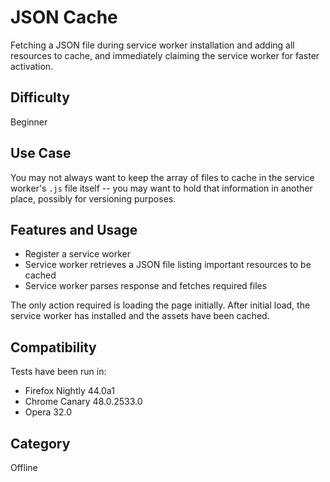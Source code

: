 # JSON Cache

Fetching a JSON file during service worker installation and adding all resources to cache, and immediately claiming the service worker for faster activation.

## Difficulty
Beginner

## Use Case
You may not always want to keep the array of files to cache in the service worker's `.js` file itself -- you may want to hold that information in another place, possibly for versioning purposes.

## Features and Usage

- Register a service worker
- Service worker retrieves a JSON file listing important resources to be cached
- Service worker parses response and fetches required files

The only action required is loading the page initially.  After initial load, the service worker has installed and the assets have been cached.

## Compatibility

Tests have been run in:

- Firefox Nightly 44.0a1
- Chrome Canary 48.0.2533.0
- Opera 32.0

## Category
Offline
